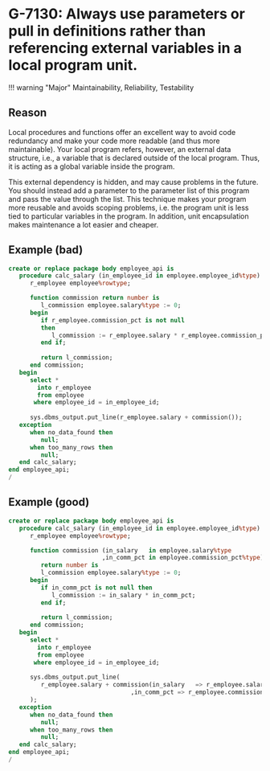 # G-7130: Always use parameters or pull in definitions rather than referencing external variables in a local program unit.

!!! warning "Major"
    Maintainability, Reliability, Testability

## Reason

Local procedures and functions offer an excellent way to avoid code redundancy and make your code more readable (and thus more maintainable). Your local program refers, however, an external data structure, i.e., a variable that is declared outside of the local program. Thus, it is acting as a global variable inside the program. 

This external dependency is hidden, and may cause problems in the future. You should instead add a parameter to the parameter list of this program and pass the value through the list. This technique makes your program more reusable and avoids scoping problems, i.e. the program unit is less tied to particular variables in the program. In addition, unit encapsulation makes maintenance a lot easier and cheaper.

## Example (bad)

```sql
create or replace package body employee_api is
   procedure calc_salary (in_employee_id in employee.employee_id%type) is
      r_employee employee%rowtype;

      function commission return number is
         l_commission employee.salary%type := 0;
      begin
         if r_employee.commission_pct is not null
         then
            l_commission := r_employee.salary * r_employee.commission_pct;
         end if;
         
         return l_commission;
      end commission;
   begin
      select *
        into r_employee
        from employee
       where employee_id = in_employee_id;
      
      sys.dbms_output.put_line(r_employee.salary + commission());
   exception
      when no_data_found then
         null;
      when too_many_rows then
         null;
   end calc_salary;
end employee_api;
/
```

## Example (good)

```sql
create or replace package body employee_api is
   procedure calc_salary (in_employee_id in employee.employee_id%type) is
      r_employee employee%rowtype;

      function commission (in_salary   in employee.salary%type
                          ,in_comm_pct in employee.commission_pct%type)
         return number is
         l_commission employee.salary%type := 0;
      begin
         if in_comm_pct is not null then
            l_commission := in_salary * in_comm_pct;
         end if;
         
         return l_commission;
      end commission;
   begin
      select *
        into r_employee
        from employee
       where employee_id = in_employee_id;
      
      sys.dbms_output.put_line(
         r_employee.salary + commission(in_salary   => r_employee.salary
                                  ,in_comm_pct => r_employee.commission_pct)
      );
   exception
      when no_data_found then
         null;
      when too_many_rows then
         null;
   end calc_salary;
end employee_api;
/
```

